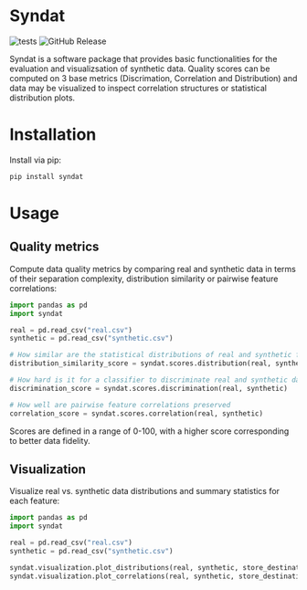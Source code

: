 # Syndat
![tests](https://github.com/SCAI-BIO/syndat/actions/workflows/tests.yaml/badge.svg) ![GitHub Release](https://img.shields.io/github/v/release/SCAI-BIO/syndat)

Syndat is a software package that provides basic functionalities for the evaluation and visualizsation of synthetic data. Quality scores can be computed on 3 base metrics (Discrimation, Correlation and Distribution) and data may be visualized to inspect correlation structures or statistical distribution plots.

# Installation

Install via pip:

```bash
pip install syndat
```

# Usage

## Quality metrics

Compute data quality metrics by comparing real and synthetic data in terms of their separation complexity, 
distribution similarity or pairwise feature correlations:

```python
import pandas as pd
import syndat

real = pd.read_csv("real.csv")
synthetic = pd.read_csv("synthetic.csv")

# How similar are the statistical distributions of real and synthetic features 
distribution_similarity_score = syndat.scores.distribution(real, synthetic)

# How hard is it for a classifier to discriminate real and synthetic data
discrimination_score = syndat.scores.discrimination(real, synthetic)

# How well are pairwise feature correlations preserved
correlation_score = syndat.scores.correlation(real, synthetic)
```

Scores are defined in a range of 0-100, with a higher score corresponding to better data fidelity.

## Visualization

Visualize real vs. synthetic data distributions and summary statistics for each feature:

```python
import pandas as pd
import syndat

real = pd.read_csv("real.csv")
synthetic = pd.read_csv("synthetic.csv")

syndat.visualization.plot_distributions(real, synthetic, store_destination="results/plots")
syndat.visualization.plot_correlations(real, synthetic, store_destination="results/plots")
```

